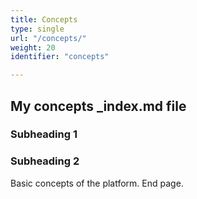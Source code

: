 ```yaml
---
title: Concepts
type: single
url: "/concepts/"
weight: 20
identifier: "concepts"

---
```


## My concepts _index.md file

### Subheading 1

### Subheading 2

Basic concepts of the platform.
End page.